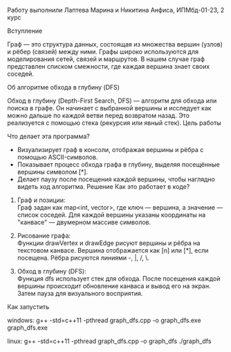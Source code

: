 Работу выполнили Лаптева Марина и Никитина Анфиса, ИПМбд-01-23, 2 курс

Вступление

Граф — это структура данных, состоящая из множества вершин (узлов) и рёбер (связей) между ними. Графы широко используются для моделирования сетей, связей и маршрутов. В нашем случае граф представлен списком смежности, где каждая вершина знает своих соседей.

Об алгоритме обхода в глубину (DFS)

Обход в глубину (Depth-First Search, DFS) — алгоритм для обхода или поиска в графе. Он начинает с выбранной вершины и исследует как можно дальше по каждой ветви перед возвратом назад. Это реализуется с помощью стека (рекурсия или явный стек).
Цель работы

Что делает эта программа?

- Визуализирует граф в консоли, отображая вершины и рёбра с помощью ASCII-символов.
- Показывает процесс обхода графа в глубину, выделяя посещённые вершины символом [*].
- Делает паузу после посещения каждой вершины, чтобы наглядно видеть ход алгоритма.
Решение
Как это работает в коде?

1. Граф и позиции:  
   Граф задан как map<int, vector<int>>, где ключ — вершина, а значение — список соседей. Для каждой вершины указаны координаты на "канвасе" — двумерном массиве символов.

2. Рисование графа:  
   Функции drawVertex и drawEdge рисуют вершины и рёбра на текстовом канвасе. Вершина отображается как [n] или [*], если посещена. Рёбра рисуются линиями -, |, /, \\.

3. Обход в глубину (DFS):  
   Функция dfs использует стек для обхода. После посещения каждой вершины происходит обновление канваса и вывод его на экран. Затем пауза для визуального восприятия.

Как запустить

windows:
    g++ -std=c++11 -pthread graph_dfs.cpp -o graph_dfs.exe
    graph_dfs.exe

linux:
    g++ -std=c++11 -pthread graph_dfs.cpp -o graph_dfs
   ./graph_dfs
 
